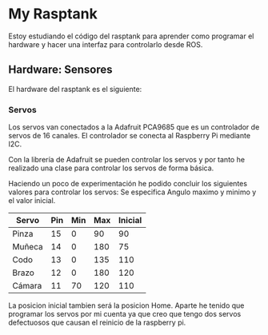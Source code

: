 # My Rasptank

Estoy estudiando el código del rasptank para aprender como programar el hardware y hacer una
interfaz para controlarlo desde ROS.

## Hardware: Sensores

El hardware del rasptank es el siguiente:

### Servos

Los servos van conectados a la Adafruit PCA9685 que es un controlador de servos de 16 canales.
El controlador se conecta al Raspberry Pi mediante I2C.

Con la librería de Adafruit se pueden controlar los servos y por tanto he realizado una clase
para controlar los servos de forma básica.

Haciendo un poco de experimentación he podido concluir los siguientes valores para controlar los servos:
Se especifica Angulo maximo y minimo y el valor inicial.

| Servo  | Pin | Min | Max | Inicial |
|--------|-----|-----|-----|---------|
| Pinza  | 15  | 0   | 90  | 90      |
| Muñeca | 14  | 0   | 180 | 75      |
| Codo   | 13  | 0   | 135 | 110     |
| Brazo  | 12  | 0   | 180 | 120     |
| Cámara | 11  | 70  | 120 | 110     |

La posicion inicial tambien será la posicion Home. Aparte he tenido que programar los servos por mi
cuenta ya que creo que tengo dos servos defectuosos que causan el reinicio de la raspberry pi.